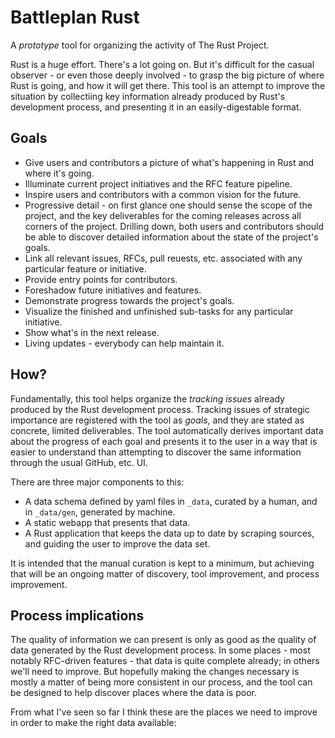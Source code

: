 # Battleplan Rust

A *prototype* tool for organizing the activity of The Rust Project.

Rust is a huge effort. There's a lot going on. But it's difficult for
the casual observer - or even those deeply involved - to grasp the big
picture of where Rust is going, and how it will get there. This tool
is an attempt to improve the situation by collectiing key information
already produced by Rust's development process, and presenting it in
an easily-digestable format.

## Goals

- Give users and contributors a picture of what's happening in Rust
  and where it's going.
- Illuminate current project initiatives and the RFC feature pipeline.
- Inspire users and contributors with a common vision for the future.
- Progressive detail - on first glance one should sense the scope
  of the project, and the key deliverables for the coming releases
  across all corners of the project. Drilling down, both users
  and contributors should be able to discover detailed information
  about the state of the project's goals.
- Link all relevant issues, RFCs, pull reuests, etc. associated with
  any particular feature or initiative.
- Provide entry points for contributors.
- Foreshadow future initiatives and features.
- Demonstrate progress towards the project's goals.
- Visualize the finished and unfinished sub-tasks for any particular
  initiative.
- Show what's in the next release.
- Living updates - everybody can help maintain it.

## How?

Fundamentally, this tool helps organize the *tracking issues* already
produced by the Rust development process. Tracking issues of strategic
importance are registered with the tool as *goals*, and they are
stated as concrete, limited deliverables. The tool automatically
derives important data about the progress of each goal and
presents it to the user in a way that is easier to understand than
attempting to discover the same information through the usual GitHub,
etc. UI.

There are three major components to this:

- A data schema defined by yaml files in `_data`, curated by a human,
  and in `_data/gen`, generated by machine.
- A static webapp that presents that data.
- A Rust application that keeps the data up to date by scraping
  sources, and guiding the user to improve the data set.

It is intended that the manual curation is kept to a minimum, but
achieving that will be an ongoing matter of discovery, tool
improvement, and process improvement.

## Process implications

The quality of information we can present is only as good as the
quality of data generated by the Rust development process. In some
places - most notably RFC-driven features - that data is quite
complete already; in others we'll need to improve. But hopefully
making the changes necessary is mostly a matter of being more
consistent in our process, and the tool can be designed to help
discover places where the data is poor.

From what I've seen so far I think these are the places we need
to improve in order to make the right data available:



